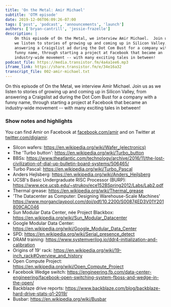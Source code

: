 ```yaml
---
title: 'On the Metal: Amir Michael'
subtitle: 'OTM episode'
date: 2019-12-06T06:09:26-07:00
tags: ['post', 'podcast', 'announcements', 'launch']
authors: ['bryan-cantrill', 'jessie-frazelle']
description: |
    On this episode of On the Metal, we interview Amir Michael.  Join us as 
    we listen to stories of growing up and coming up in Silicon Valley, from 
    answering a Craigslist ad during the Dot Com Bust for a company with a 
    funny name, through starting a project at Facebook that became an 
    industry-wide movement -- with many exciting tales in between!
podcast_file: https://media.transistor.fm/4a4a1ee6.mp3
iframe_link: https://share.transistor.fm/e/34e16a32
transcript_file: 002-amir-michael.txt
---
```


On this episode of On the Metal, we interview Amir Michael.  Join us as we 
listen to stories of growing up and coming up in Silicon Valley, from answering 
a Craigslist ad during the Dot Com Bust for a company with a funny name, 
through starting a project at Facebook that became an industry-wide movement -- 
with many exciting tales in between!

### Show notes and highlights

You can find Amir on Facebook at [facebook.com/amir](https://facebook.com/amir) and on Twitter at [twitter.com/digiamir](https://twitter.com/digiamir).

- Silcon wafers: <a href='https://en.wikipedia.org/wiki/Wafer_(electronics)'>https://en.wikipedia.org/wiki/Wafer_(electronics)</a>
- The 'Turbo button': https://en.wikipedia.org/wiki/Turbo_button
- BBSs: https://www.theatlantic.com/technology/archive/2016/11/the-lost-civilization-of-dial-up-bulletin-board-systems/506465/
- Turbo Pascal: https://en.wikipedia.org/wiki/Turbo_Pascal
- Anders Hejlsberg: https://en.wikipedia.org/wiki/Anders_Hejlsberg
- UCSB's Basic Undergraduate RISC Processor (BURP): https://www.ece.ucsb.edu/~strukov/ece152BSpring2012/Labs/Lab2.pdf
- Thermal grease: https://en.wikipedia.org/wiki/Thermal_grease
- 'The Datacenter as Computer: Designing Warehouse-Scale Machines' https://www.morganclaypool.com/doi/pdf/10.2200/S00874ED3V01Y201809CAC046
- Sun Modular Data Center, née Project Blackbox: https://en.wikipedia.org/wiki/Sun_Modular_Datacenter
- Google Modular Data Center: https://en.wikipedia.org/wiki/Google_Modular_Data_Center
- SPD: https://en.wikipedia.org/wiki/Serial_presence_detect
- DRAM training: https://www.systemverilog.io/ddr4-initialization-and-calibration
- Origins of 19' rack: https://en.wikipedia.org/wiki/19-inch_rack#Overview_and_history
- Open Compute Project: https://en.wikipedia.org/wiki/Open_Compute_Project
- Facebook Wedge switch: https://engineering.fb.com/data-center-engineering/facebook-open-switching-system-fboss-and-wedge-in-the-open/
- Backblaze drive reports: https://www.backblaze.com/blog/backblaze-hard-drive-stats-q1-2019/
- Busbar: https://en.wikipedia.org/wiki/Busbar

